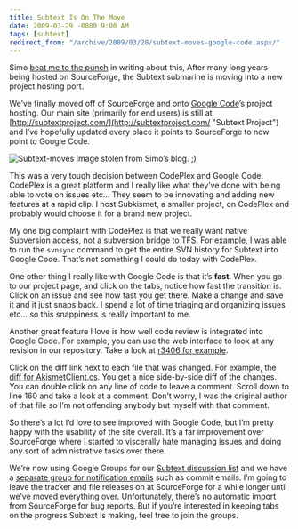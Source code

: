 ```yaml
---
title: Subtext Is On The Move
date: 2009-03-29 -0800 9:00 AM
tags: [subtext]
redirect_from: "/archive/2009/03/28/subtext-moves-google-code.aspx/"
---
```


Simo [beat me to the
punch](http://codeclimber.net.nz/archive/2009/03/29/subtext-goes-to-google-code.aspx "Subtext Switches")
in writing about this, After many long years being hosted on
SourceForge, the Subtext submarine is moving into a new project hosting
port.

We’ve finally moved off of SourceForge and onto [Google
Code](http://code.google.com/p/subtext/ "Subtext's Google Code")’s
project hosting. Our main site (primarily for end users) is still at
[http://subtextproject.com/](http://subtextproject.com/ "Subtext Project")
and I’ve hopefully updated every place it points to SourceForge to now
point to Google Code.

![Subtext-moves](https://haacked.com/images/haacked_com/WindowsLiveWriter/SubtextSwitchesToGoogleCode_A931/Subtext-moves_3.jpg "Subtext-moves")
Image stolen from Simo’s blog. ;)

This was a very tough decision between CodePlex and Google Code.
CodePlex is a great platform and I really like what they’ve done with
being able to vote on issues etc… They seem to be innovating and adding
new features at a rapid clip. I host Subkismet, a smaller project, on
CodePlex and probably would choose it for a brand new project.

My one big complaint with CodePlex is that we really want native
Subversion access, not a subversion bridge to TFS. For example, I was
able to run the `svnsync` command to get the entire SVN history for
Subtext into Google Code. That’s not something I could do today with
CodePlex.

One other thing I really like with Google Code is that it’s **fast**.
When you go to our project page, and click on the tabs, notice how fast
the transition is. Click on an issue and see how fast you get there.
Make a change and save it and it just snaps back. I spend a lot of time
triaging and organizing issues etc… so this snappiness is really
important to me.

Another great feature I love is how well code review is integrated into
Google Code. For example, you can use the web interface to look at any
revision in our repository. Take a look at [r3406 for
example](http://code.google.com/p/subtext/source/detail?r=3406 "Subtext r3406").

Click on the diff link next to each file that was changed. For example,
the [diff for
AkismetClient.cs](http://code.google.com/p/subtext/source/diff?spec=svn3406&r=3406&format=side&path=/trunk/SubtextSolution/Subtext.Akismet/AkismetClient.cs "Diff for Akismet Client").
You get a nice side-by-side diff of the changes. You can double click on
any line of code to leave a comment. Scroll down to line 160 and take a
look at a comment. Don’t worry, I was the original author of that file
so I’m not offending anybody but myself with that comment.

So there’s a lot I’d love to see improved with Google Code, but I’m
pretty happy with the usability of the site overall. It’s a far
improvement over SourceForge where I started to viscerally hate managing
issues and doing any sort of administrative tasks over there.

We’re now using Google Groups for our [Subtext discussion
list](http://groups.google.com/group/subtext "Subtext Group") and we
have a [separate group for notification
emails](http://groups.google.com/group/subtext-notifications "Subtext Notifications")
such as commit emails. I’m going to leave the tracker and file releases
on at SourceForge for a while longer until we’ve moved everything over.
Unfortunately, there’s no automatic import from SourceForge for bug
reports. But if you’re interested in keeping tabs on the progress
Subtext is making, feel free to join the groups.

